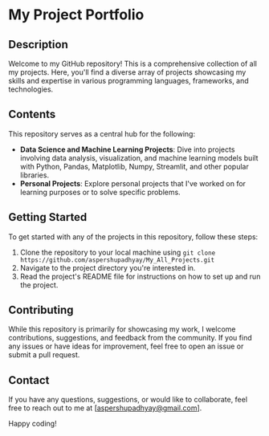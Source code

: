 # My Project Portfolio

## Description
Welcome to my GitHub repository! This is a comprehensive collection of all my projects. Here, you'll find a diverse array of projects showcasing my skills and expertise in various programming languages, frameworks, and technologies.

## Contents
This repository serves as a central hub for the following:

- **Data Science and Machine Learning Projects**: Dive into projects involving data analysis, visualization, and machine learning models built with Python, Pandas, Matplotlib, Numpy, Streamlit, and other popular libraries.
- **Personal Projects**: Explore personal projects that I've worked on for learning purposes or to solve specific problems.

## Getting Started
To get started with any of the projects in this repository, follow these steps:

1. Clone the repository to your local machine using `git clone https://github.com/aspershupadhyay/My_All_Projects.git`
2. Navigate to the project directory you're interested in.
3. Read the project's README file for instructions on how to set up and run the project.

## Contributing
While this repository is primarily for showcasing my work, I welcome contributions, suggestions, and feedback from the community. If you find any issues or have ideas for improvement, feel free to open an issue or submit a pull request.

## Contact
If you have any questions, suggestions, or would like to collaborate, feel free to reach out to me at [aspershupadhyay@gmail.com].

Happy coding!
